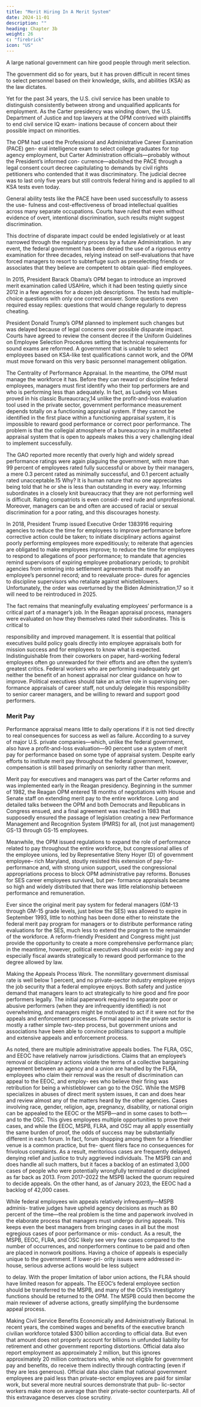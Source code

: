 ```yaml
---
title: "Merit Hiring In A Merit System"
date: 2024-11-01
description: ""
heading: Chapter 3b
weight: 26
c: "firebrick"
icon: "US"
---
```



A large national government can hire good people through merit selection.

The government did so for years, but it has proven difficult in recent times to select personnel based on their knowledge, skills, and abilities (KSA) as the law dictates. 

Yet for the past 34 years, the U.S. civil service has been unable to distinguish consistently between strong and unqualified applicants for employment. As the Carter presidency was winding down, the U.S. Department of Justice and top lawyers at the OPM contrived with plaintiffs to end civil service IQ exam- inations because of concern about their possible impact on minorities.

The OPM had used the Professional and Administrative Career Examination (PACE) gen- eral intelligence exam to select college graduates for top agency employment, but Carter Administration officials—probably without the President’s informed con- currence—abolished the PACE through a legal consent court decree capitulating to demands by civil rights petitioners who contended that it was discriminatory. The judicial decree was to last only five years but still controls federal hiring and is applied to all KSA tests even today.

General ability tests like the PACE have been used successfully to assess the use- fulness and cost-effectiveness of broad intellectual qualities across many separate occupations. Courts have ruled that even without evidence of overt, intentional discrimination, such results might suggest discrimination. 

This doctrine of disparate impact could be ended legislatively or at least narrowed through the regulatory process by a future Administration. In any event, the federal government has been denied the use of a rigorous entry examination for three decades, relying instead on self-evaluations that have forced managers to resort to subterfuge such as preselecting friends or associates that they believe are competent to obtain qual- ified employees.

In 2015, President Barack Obama’s OPM began to introduce an improved merit
examination called USAHire, which it had been testing quietly since 2012 in a few
agencies for a dozen job descriptions. The tests had multiple-choice questions with
only one correct answer. Some questions even required essay replies: questions that would change regularly to depress cheating.

President Donald Trump’s OPM
planned to implement such changes but was delayed because of legal concerns
over possible disparate impact.
Courts have agreed to review the consent decree if the Uniform Guidelines
on Employee Selection Procedures setting the technical requirements for sound
exams are reformed. A government that is unable to select employees based on
KSA-like test qualifications cannot work, and the OPM must move forward on this
very basic personnel management obligation.

The Centrality of Performance Appraisal. In the meantime, the OPM must
manage the workforce it has. Before they can reward or discipline federal employees,
managers must first identify who their top performers are and who is performing
less than adequately. In fact, as Ludwig von Mises proved in his classic Bureaucracy,14
unlike the profit-and-loss evaluation tool used in the private sector, government
performance measurement depends totally on a functioning appraisal system. If
they cannot be identified in the first place within a functioning appraisal system, it is
impossible to reward good performance or correct poor performance. The problem
is that the collegial atmosphere of a bureaucracy in a multifaceted appraisal system
that is open to appeals makes this a very challenging ideal to implement successfully.


The GAO reported more recently that overly high and widely spread performance ratings were again plaguing the government, with more than 99 percent of
employees rated fully successful or above by their managers, a mere 0.3 percent
rated as minimally successful, and 0.1 percent actually rated unacceptable.15 Why?
It is human nature that no one appreciates being told that he or she is less than
outstanding in every way. Informing subordinates in a closely knit bureaucracy
that they are not performing well is difficult. Rating compatriots is even consid-
ered rude and unprofessional. Moreover, managers can be and often are accused
of racial or sexual discrimination for a poor rating, and this discourages honesty.

In 2018, President Trump issued Executive Order 1383916 requiring agencies to reduce the time for employees to improve performance before corrective
action could be taken; to initiate disciplinary actions against poorly performing
employees more expeditiously; to reiterate that agencies are obligated to make
employees improve; to reduce the time for employees to respond to allegations
of poor performance; to mandate that agencies remind supervisors of expiring
employee probationary periods; to prohibit agencies from entering into settlement
agreements that modify an employee’s personnel record; and to reevaluate proce-
dures for agencies to discipline supervisors who retaliate against whistleblowers.
Unfortunately, the order was overturned by the Biden Administration,17 so it will
need to be reintroduced in 2025.

The fact remains that meaningfully evaluating employees’ performance is a
critical part of a manager’s job. In the Reagan appraisal process, managers were
evaluated on how they themselves rated their subordinates. This is critical to﻿

responsibility and improved management. It is essential that political executives
build policy goals directly into employee appraisals both for mission success and
for employees to know what is expected. Indistinguishable from their coworkers
on paper, hard-working federal employees often go unrewarded for their efforts
and are often the system’s greatest critics. Federal workers who are performing
inadequately get neither the benefit of an honest appraisal nor clear guidance on
how to improve. Political executives should take an active role in supervising per-
formance appraisals of career staff, not unduly delegate this responsibility to senior
career managers, and be willing to reward and support good performers.

### Merit Pay

Performance appraisal means little to daily operations if it is not tied
directly to real consequences for success as well as failure. According to a survey of
major U.S. private companies—which, unlike the federal government, also have a
profit-and-loss evaluation—90 percent use a system of merit pay for performance
based on some type of appraisal system. Despite early efforts to institute merit pay
throughout the federal government, however, compensation is still based primarily
on seniority rather than merit.


Merit pay for executives and managers was part of the Carter reforms and was
implemented early in the Reagan presidency. Beginning in the summer of 1982,
the Reagan OPM entered 18 months of negotiations with House and Senate staff
on extending merit pay to the entire workforce. Long and detailed talks between
the OPM and both Democrats and Republicans in Congress ensued, and a final
agreement was reached in 1983 that supposedly ensured the passage of legislation
creating a new Performance Management and Recognition System (PMRS) for all,
(not just management) GS-13 through GS-15 employees.

Meanwhile, the OPM issued regulations to expand the role of performance
related to pay throughout the entire workforce, but congressional allies of the
employee unions, led by Representative Steny Hoyer (D) of government employee–
rich Maryland, stoutly resisted this extension of pay-for-performance and, with
strong union support, used the congressional appropriations process to block OPM
administrative pay reforms. Bonuses for SES career employees survived, but per-
formance appraisals became so high and widely distributed that there was little
relationship between performance and remuneration.

Ever since the original merit pay system for federal managers (GM-13 through
GM-15 grade levels, just below the SES) was allowed to expire in September 1993,
little to nothing has been done either to reinstate the federal merit pay program for
managers or to distribute performance rating evaluations for the SES, much less to
extend the program to the remainder of the workforce. A reform-friendly President
and Congress might just provide the opportunity to create a more comprehensive
performance plan; in the meantime, however, political executives should use exist-
ing pay and especially fiscal awards strategically to reward good performance to
the degree allowed by law.

Making the Appeals Process Work. The nonmilitary government dismissal
rate is well below 1 percent, and no private-sector industry employee enjoys the
job security that a federal employee enjoys. Both safety and justice demand that
managers learn to act strategically to hire good and fire poor performers legally.
The initial paperwork required to separate poor or abusive performers (when they
are infrequently identified) is not overwhelming, and managers might be motivated
to act if it were not for the appeals and enforcement processes. Formal appeal in the
private sector is mostly a rather simple two-step process, but government unions
and associations have been able to convince politicians to support a multiple and
extensive appeals and enforcement process.

As noted, there are multiple administrative appeals bodies. The FLRA, OSC,
and EEOC have relatively narrow jurisdictions. Claims that an employee’s removal
or disciplinary actions violate the terms of a collective bargaining agreement
between an agency and a union are handled by the FLRA, employees who claim
their removal was the result of discrimination can appeal to the EEOC, and employ-
ees who believe their firing was retribution for being a whistleblower can go to the
OSC. While the MSPB specializes in abuses of direct merit system issues, it can
and does hear and review almost any of the matters heard by the other agencies.
Cases involving race, gender, religion, age, pregnancy, disability, or national
origin can be appealed to the EEOC or the MSPB—and in some cases to both—and
to the OSC. This gives employees multiple opportunities to prove their cases, and
while the EEOC, MSPB, FLRA, and OSC may all apply essentially the same burden
of proof, the odds of success may be substantially different in each forum. In fact,
forum shopping among them for a friendlier venue is a common practice, but fre-
quent filers face no consequences for frivolous complaints. As a result, meritorious
cases are frequently delayed, denying relief and justice to truly aggrieved individuals.
The MSPB can and does handle all such matters, but it faces a backlog of an
estimated 3,000 cases of people who were potentially wrongfully terminated or
disciplined as far back as 2013. From 2017–2022 the MSPB lacked the quorum
required to decide appeals. On the other hand, as of January 2023, the EEOC had
a backlog of 42,000 cases.

While federal employees win appeals relatively infrequently—MSPB adminis-
trative judges have upheld agency decisions as much as 80 percent of the time—the
real problem is the time and paperwork involved in the elaborate process that
managers must undergo during appeals. This keeps even the best managers from
bringing cases in all but the most egregious cases of poor performance or mis-
conduct. As a result, the MSPB, EEOC, FLRA, and OSC likely see very few cases
compared to the number of occurrences, and nonperformers continue to be paid
and often are placed in nonwork positions.
Having a choice of appeals is especially unique to the government. If lower-pri-
ority issues were addressed in-house, serious adverse actions would be less subject﻿

to delay. With the proper limitation of labor union actions, the FLRA should
have limited reason for appeals. The EEOC’s federal employee section should be
transferred to the MSPB, and many of the OCS’s investigatory functions should be
returned to the OPM. The MSPB could then become the main reviewer of adverse
actions, greatly simplifying the burdensome appeal process.

Making Civil Service Benefits Economically and Administratively Rational. In recent years, the combined wages and benefits of the executive branch civilian workforce totaled $300 billion according to official data. But even that amount does not properly account for billions in unfunded liability for retirement and other government reporting distortions. Official data also report employment as approximately 2 million, but this ignores approximately 20 million contractors who, while not eligible for government pay and benefits, do receive them indirectly through contracting (even if they are less generous). Official data also claim that national government employees are paid less than private-sector employees are paid for similar work, but several more neutral sources demonstrate that pub- lic-sector workers make more on average than their private-sector counterparts. All of this extravagance deserves close scrutiny.


